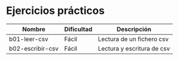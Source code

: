# Ejercicios prácticos
|Nombre             |Dificultad                     |Descripción                    |
|-------------------|-------------------------------|-------------------------------|
|b01-leer-csv       |Fácil                          |Lectura de un fichero csv      |
|b02-escribir-csv   |Fácil                          |Lectura y escritura de csv     |